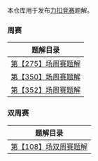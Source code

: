 本仓库用于发布[力扣竞赛](https://leetcode.cn/contest/)题解。



### 周赛

| 题解目录                                                     |
| ------------------------------------------------------------ |
| [第【275】场周赛题解](http://c.nxw.so/8upNI)                 |
| [第【350】场周赛题解](https://github.com/hzchenxiaobin/LeetcodeContest/blob/master/%E5%91%A8%E8%B5%9B/LeetCode%E7%AC%AC%E3%80%90350%E3%80%91%E5%9C%BA%E5%91%A8%E8%B5%9B%E9%A2%98%E8%A7%A3.md) |
| [第【352】场周赛题解](https://github.com/hzchenxiaobin/LeetcodeContest/blob/master/%E5%91%A8%E8%B5%9B/LeetCode%E7%AC%AC%E3%80%90352%E3%80%91%E5%9C%BA%E5%91%A8%E8%B5%9B%E9%A2%98%E8%A7%A3.md) |



### 双周赛

| 题解目录                                                     |
| ------------------------------------------------------------ |
| [第【108】场双周赛题解](https://github.com/hzchenxiaobin/LeetcodeContest/blob/master/%E5%8F%8C%E5%91%A8%E8%B5%9B/LeetCode%E7%AC%AC%E3%80%90108%E3%80%91%E5%9C%BA%E5%8F%8C%E5%91%A8%E8%B5%9B%E9%A2%98%E8%A7%A3.md) |
